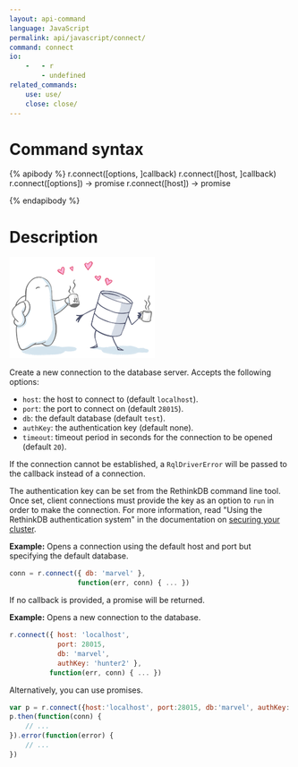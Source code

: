```yaml
---
layout: api-command
language: JavaScript
permalink: api/javascript/connect/
command: connect
io:
    -   - r
        - undefined
related_commands:
    use: use/
    close: close/
---
```


# Command syntax #

{% apibody %}
r.connect([options, ]callback)
r.connect([host, ]callback)
r.connect([options]) &rarr; promise
r.connect([host]) &rarr; promise

{% endapibody %}

# Description #

<img src="/assets/images/docs/api_illustrations/connect_javascript.png" class="api_command_illustration" />

Create a new connection to the database server.  Accepts the following
options:

- `host`: the host to connect to (default `localhost`).
- `port`: the port to connect on (default `28015`).
- `db`: the default database (default `test`).
- `authKey`: the authentication key (default none).
- `timeout`: timeout period in seconds for the connection to be opened (default `20`).

If the connection cannot be established, a `RqlDriverError` will be passed to the callback instead of a connection.

The authentication key can be set from the RethinkDB command line tool. Once set, client connections must provide the key as an option to `run` in order to make the connection. For more information, read "Using the RethinkDB authentication system" in the documentation on [securing your cluster](http://rethinkdb.com/docs/security/).

__Example:__ Opens a connection using the default host and port but specifying the default database.

```js
conn = r.connect({ db: 'marvel' },
                 function(err, conn) { ... })
```

If no callback is provided, a promise will be returned.

__Example:__ Opens a new connection to the database.

```js
r.connect({ host: 'localhost',
            port: 28015,
            db: 'marvel',
            authKey: 'hunter2' },
          function(err, conn) { ... })
```

Alternatively, you can use promises.

```js
var p = r.connect({host:'localhost', port:28015, db:'marvel', authKey:'hunter2'});
p.then(function(conn) {
    // ...
}).error(function(error) {
    // ...
})
```
